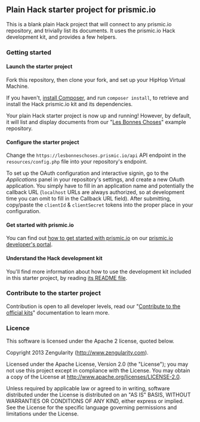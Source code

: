 ## Plain Hack starter project for prismic.io

This is a blank plain Hack project that will connect to any prismic.io repository, and trivially list its documents. It uses the prismic.io Hack development kit, and provides a few helpers.

### Getting started

#### Launch the starter project

Fork this repository, then clone your fork, and set up your HipHop Virtual Machine.

If you haven't, [install Composer](https://getcomposer.org/doc/00-intro.md), and run `composer install`, to retrieve and install the Hack prismic.io kit and its dependencies.

Your plain Hack starter project is now up and running! However, by default, it will list and display documents from our "[Les Bonnes Choses](http://lesbonneschoses.prismic.me)" example repository.

#### Configure the starter project

Change the ```https://lesbonneschoses.prismic.io/api``` API endpoint in the `resources/config.php` file into your repository's endpoint.

To set up the OAuth configuration and interactive signin, go to the _Applications_ panel in your repository's settings, and create a new OAuth application. You simply have to fill in an application name and potentially the callback URL (`localhost` URLs are always authorized, so at development time you can omit to fill in the Callback URL field). After submitting, copy/paste the `clientId` & `clientSecret` tokens into the proper place in your configuration.

#### Get started with prismic.io

You can find out [how to get started with prismic.io](https://developers.prismic.io/documentation/UjBaQsuvzdIHvE4D/getting-started) on our [prismic.io developer's portal](https://developers.prismic.io/).

#### Understand the Hack development kit

You'll find more information about how to use the development kit included in this starter project, by reading [its README file](https://github.com/prismicio/hack-kit).

### Contribute to the starter project

Contribution is open to all developer levels, read our "[Contribute to the official kits](https://developers.prismic.io/documentation/UszOeAEAANUlwFpp/contribute-to-the-official-kits)" documentation to learn more.

### Licence

This software is licensed under the Apache 2 license, quoted below.

Copyright 2013 Zengularity (http://www.zengularity.com).

Licensed under the Apache License, Version 2.0 (the "License"); you may not use this project except in compliance with the License. You may obtain a copy of the License at http://www.apache.org/licenses/LICENSE-2.0.

Unless required by applicable law or agreed to in writing, software distributed under the License is distributed on an "AS IS" BASIS, WITHOUT WARRANTIES OR CONDITIONS OF ANY KIND, either express or implied. See the License for the specific language governing permissions and limitations under the License.
